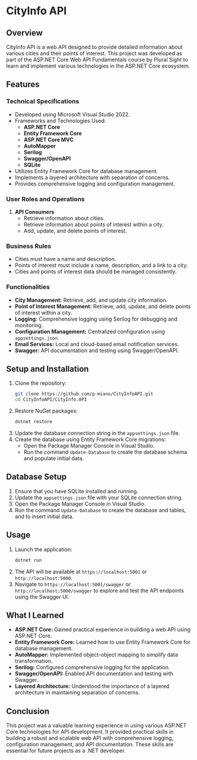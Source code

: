 # CityInfo API

## Overview
CityInfo API is a web API designed to provide detailed information about various cities and their points of interest. This project was developed as part of the ASP.NET Core Web API Fundamentals course by Plural Sight to learn and implement various technologies in the ASP.NET Core ecosystem.

## Features

### Technical Specifications

- Developed using Microsoft Visual Studio 2022.
- Frameworks and Technologies Used:
  - **ASP.NET Core**
  - **Entity Framework Core**
  - **ASP.NET Core MVC**
  - **AutoMapper**
  - **Serilog**
  - **Swagger/OpenAPI**
  - **SQLite**
- Utilizes Entity Framework Core for database management.
- Implements a layered architecture with separation of concerns.
- Provides comprehensive logging and configuration management.

### User Roles and Operations

1. **API Consumers**
   - Retrieve information about cities.
   - Retrieve information about points of interest within a city.
   - Add, update, and delete points of interest.

### Business Rules

- Cities must have a name and description.
- Points of interest must include a name, description, and a link to a city.
- Cities and points of interest data should be managed consistently.

### Functionalities

- **City Management:** Retrieve, add, and update city information.
- **Point of Interest Management:** Retrieve, add, update, and delete points of interest within a city.
- **Logging:** Comprehensive logging using Serilog for debugging and monitoring.
- **Configuration Management:** Centralized configuration using `appsettings.json`.
- **Email Services:** Local and cloud-based email notification services.
- **Swagger:** API documentation and testing using Swagger/OpenAPI.

## Setup and Installation

1. Clone the repository:
    ```sh
    git clone https://github.com/p-miano/CityInfoAPI.git
    cd CityInfoAPI/CityInfo.API
    ```
2. Restore NuGet packages:
    ```sh
    dotnet restore
    ```
3. Update the database connection string in the `appsettings.json` file.
4. Create the database using Entity Framework Core migrations:
    - Open the Package Manager Console in Visual Studio.
    - Run the command `Update-Database` to create the database schema and populate initial data.

## Database Setup

1. Ensure that you have SQLite installed and running.
2. Update the `appsettings.json` file with your SQLite connection string.
3. Open the Package Manager Console in Visual Studio.
4. Run the command `Update-Database` to create the database and tables, and to insert initial data.

## Usage

1. Launch the application:
    ```sh
    dotnet run
    ```
2. The API will be available at `https://localhost:5001` or `http://localhost:5000`.
3. Navigate to `https://localhost:5001/swagger` or `http://localhost:5000/swagger` to explore and test the API endpoints using the Swagger UI.

## What I Learned

- **ASP.NET Core:** Gained practical experience in building a web API using ASP.NET Core.
- **Entity Framework Core:** Learned how to use Entity Framework Core for database management.
- **AutoMapper:** Implemented object-object mapping to simplify data transformation.
- **Serilog:** Configured comprehensive logging for the application.
- **Swagger/OpenAPI:** Enabled API documentation and testing with Swagger.
- **Layered Architecture:** Understood the importance of a layered architecture in maintaining separation of concerns.

## Conclusion

This project was a valuable learning experience in using various ASP.NET Core technologies for API development. It provided practical skills in building a robust and scalable web API with comprehensive logging, configuration management, and API documentation. These skills are essential for future projects as a .NET developer.
